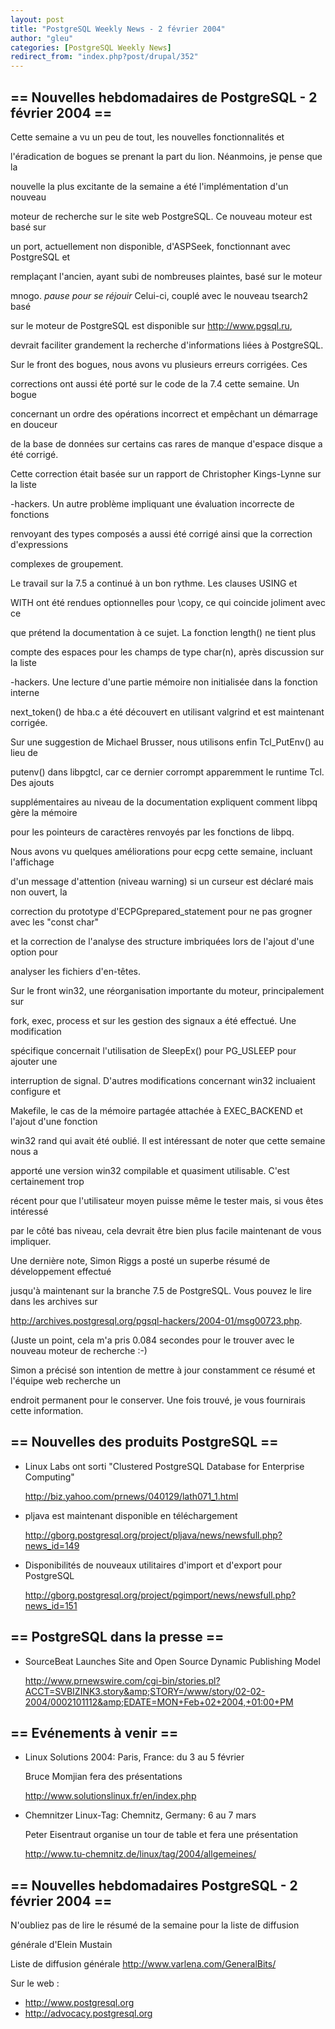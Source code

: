 ```yaml
---
layout: post
title: "PostgreSQL Weekly News - 2 février 2004"
author: "gleu"
categories: [PostgreSQL Weekly News]
redirect_from: "index.php?post/drupal/352"
---
```



<h2>== Nouvelles hebdomadaires de PostgreSQL - 2 février 2004 ==</h2>

<p>Cette semaine a vu un peu de tout, les nouvelles fonctionnalités et

l'éradication de bogues se prenant la part du lion. Néanmoins, je pense que la

nouvelle la plus excitante de la semaine a été l'implémentation d'un nouveau

moteur de recherche sur le site web PostgreSQL. Ce nouveau moteur est basé sur

un port, actuellement non disponible, d'ASPSeek, fonctionnant avec PostgreSQL et

remplaçant l'ancien, ayant subi de nombreuses plaintes, basé sur le moteur

mnogo. <em>pause pour se réjouir</em> Celui-ci, couplé avec le nouveau tsearch2 basé

sur le moteur de PostgreSQL est disponible sur <a href="http://www.pgsql.ru/">http://www.pgsql.ru</a>,

devrait faciliter grandement la recherche d'informations liées à PostgreSQL.

</p>

<p>Sur le front des bogues, nous avons vu plusieurs erreurs corrigées. Ces

corrections ont aussi été porté sur le code de la 7.4 cette semaine. Un bogue

concernant un ordre des opérations incorrect et empêchant un démarrage en douceur

de la base de données sur certains cas rares de manque d'espace disque a été corrigé.

Cette correction était basée sur un rapport de Christopher Kings-Lynne sur la liste

-hackers. Un autre problème impliquant une évaluation incorrecte de fonctions

renvoyant des types composés a aussi été corrigé ainsi que la correction d'expressions

complexes de groupement.</p>

<p>Le travail sur la 7.5 a continué à un bon rythme. Les clauses USING et

WITH ont été rendues optionnelles pour \copy, ce qui coincide joliment avec ce

que prétend la documentation à ce sujet. La fonction length() ne tient plus

compte des espaces pour les champs de type char(n), après discussion sur la liste

-hackers. Une lecture d'une partie mémoire non initialisée dans la fonction interne

next_token() de hba.c a été découvert en utilisant valgrind et est maintenant corrigée.

Sur une suggestion de Michael Brusser, nous utilisons enfin Tcl_PutEnv() au lieu de

putenv() dans libpgtcl, car ce dernier corrompt apparemment le runtime Tcl. Des ajouts

supplémentaires au niveau de la documentation expliquent comment libpq gère la mémoire

pour les pointeurs de caractères renvoyés par les fonctions de libpq.</p>

<p>Nous avons vu quelques améliorations pour ecpg cette semaine, incluant l'affichage

d'un message d'attention (niveau warning) si un curseur est déclaré mais non ouvert, la

correction du prototype d'ECPGprepared_statement pour ne pas grogner avec les "const char"

et la correction de l'analyse des structure imbriquées lors de l'ajout d'une option pour

analyser les fichiers d'en-têtes.</p>

<p>Sur le front win32, une réorganisation importante du moteur, principalement sur

fork, exec, process et sur les gestion des signaux a été effectué. Une modification

spécifique concernait l'utilisation de SleepEx() pour PG_USLEEP pour ajouter une

interruption de signal. D'autres modifications concernant win32 incluaient configure et

Makefile, le cas de la mémoire partagée attachée à EXEC_BACKEND et l'ajout d'une fonction

win32 rand qui avait été oublié. Il est intéressant de noter que cette semaine nous a

apporté une version win32 compilable et quasiment utilisable. C'est certainement trop

récent pour que l'utilisateur moyen puisse même le tester mais, si vous êtes intéressé

par le côté bas niveau, cela devrait être bien plus facile maintenant de vous impliquer.</p>

<p>Une dernière note, Simon Riggs a posté un superbe résumé de développement effectué

jusqu'à maintenant sur la branche 7.5 de PostgreSQL. Vous pouvez le lire dans les archives sur

<a href="http://archives.postgresql.org/pgsql-hackers/2004-01/msg00723.php">http://archives.postgresql.org/pgsql-hackers/2004-01/msg00723.php</a>.

(Juste un point, cela m'a pris 0.084 secondes pour le trouver avec le nouveau moteur de recherche :-)

Simon a précisé son intention de mettre à jour constamment ce résumé et l'équipe web recherche un

endroit permanent pour le conserver. Une fois trouvé, je vous fournirais cette information.</p>

<!--more-->


<p><!--break--></p>

<h2>== Nouvelles des produits PostgreSQL ==</h2>

<ul>

<li>Linux Labs ont sorti "Clustered PostgreSQL Database for Enterprise Computing"<br />

<a href="http://biz.yahoo.com/prnews/040129/lath071_1.html">http://biz.yahoo.com/prnews/040129/lath071_1.html</a></li>

<li>pljava est maintenant disponible en téléchargement<br />

<a href="http://gborg.postgresql.org/project/pljava/news/newsfull.php?news_id=149">http://gborg.postgresql.org/project/pljava/news/newsfull.php?news_id=149</a></li>

<li>Disponibilités de nouveaux utilitaires d'import et d'export pour PostgreSQL<br />

<a href="http://gborg.postgresql.org/project/pgimport/news/newsfull.php?news_id=151">http://gborg.postgresql.org/project/pgimport/news/newsfull.php?news_id=151</a></li>

</ul>

<h2>== PostgreSQL dans la presse ==</h2>

<ul>

<li>SourceBeat Launches Site and Open Source Dynamic Publishing Model<br />

<a href="http://www.prnewswire.com/cgi-bin/stories.pl?ACCT=SVBIZINK3.story&amp;STORY=/www/story/02-02-2004/0002101112&amp;EDATE=MON+Feb+02+2004,+01:00+PM">http://www.prnewswire.com/cgi-bin/stories.pl?ACCT=SVBIZINK3.story&amp;STORY=/www/story/02-02-2004/0002101112&amp;EDATE=MON+Feb+02+2004,+01:00+PM</a></li>

</ul>

<h2>== Evénements à venir ==</h2>

<ul>

<li>Linux Solutions 2004: Paris, France: du 3 au 5 février<br />

Bruce Momjian fera des présentations<br />

<a href="http://www.solutionslinux.fr/en/index.php">http://www.solutionslinux.fr/en/index.php</a></li>

<li>Chemnitzer Linux-Tag: Chemnitz, Germany: 6 au 7 mars<br />

Peter Eisentraut organise un tour de table et fera une présentation<br />

<a href="http://www.tu-chemnitz.de/linux/tag/2004/allgemeines/">http://www.tu-chemnitz.de/linux/tag/2004/allgemeines/</a></li>

</ul>

<h2>== Nouvelles hebdomadaires PostgreSQL - 2 février 2004 ==</h2>

<p>N'oubliez pas de lire le résumé de la semaine pour la liste de diffusion

générale d'Elein Mustain</p>

<p>Liste de diffusion générale <a href="http://www.varlena.com/GeneralBits/">http://www.varlena.com/GeneralBits/</a>

</p>

<p>Sur le web :

</p>

<ul>

<li><a href="http://www.postgresql.org">http://www.postgresql.org</a></li>

<li><a href="http://advocacy.postgresql.org">http://advocacy.postgresql.org</a></li>

</ul>